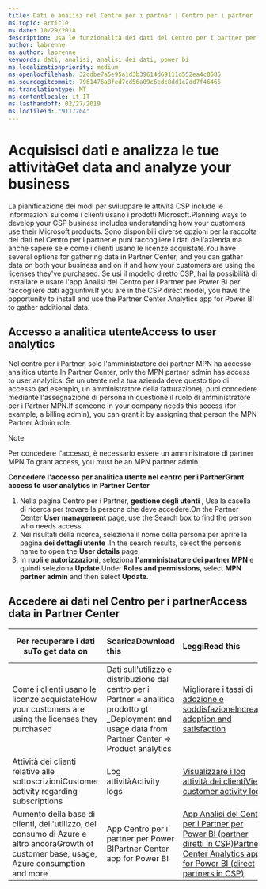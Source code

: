 ```yaml
---
title: Dati e analisi nel Centro per i partner | Centro per i partner
ms.topic: article
ms.date: 10/29/2018
description: Usa le funzionalità dei dati del Centro per i partner per comprendere meglio le esigenze dei clienti.
author: labrenne
ms.author: labrenne
keywords: dati, analisi, analisi dei dati, power bi
ms.localizationpriority: medium
ms.openlocfilehash: 32cdbe7a5e95a1d3b39614d69111d552ea4c8585
ms.sourcegitcommit: 7961476a8fed7cd56a09c6edc8dd1e2dd7f46465
ms.translationtype: MT
ms.contentlocale: it-IT
ms.lasthandoff: 02/27/2019
ms.locfileid: "9117204"
---
```

# <a name="get-data-and-analyze-your-business"></a><span data-ttu-id="eb9dd-104">Acquisisci dati e analizza le tue attività</span><span class="sxs-lookup"><span data-stu-id="eb9dd-104">Get data and analyze your business</span></span> 

<span data-ttu-id="eb9dd-105">La pianificazione dei modi per sviluppare le attività CSP include le informazioni su come i clienti usano i prodotti Microsoft.</span><span class="sxs-lookup"><span data-stu-id="eb9dd-105">Planning ways to develop your CSP business includes understanding how your customers use their Microsoft products.</span></span> <span data-ttu-id="eb9dd-106">Sono disponibili diverse opzioni per la raccolta dei dati nel Centro per i partner e puoi raccogliere i dati dell'azienda ma anche sapere se e come i clienti usano le licenze acquistate.</span><span class="sxs-lookup"><span data-stu-id="eb9dd-106">You have several options for gathering data in Partner Center, and you can gather data on both your business and on if and how your customers are using the licenses they've purchased.</span></span> <span data-ttu-id="eb9dd-107">Se usi il modello diretto CSP, hai la possibilità di installare e usare l'app Analisi del Centro per i Partner per Power BI per raccogliere dati aggiuntivi.</span><span class="sxs-lookup"><span data-stu-id="eb9dd-107">If you are in the CSP direct model, you have the opportunity to install and use the Partner Center Analytics app for Power BI to gather additional data.</span></span>

## <a name="access-to-user-analytics"></a><span data-ttu-id="eb9dd-108">Accesso a analitica utente</span><span class="sxs-lookup"><span data-stu-id="eb9dd-108">Access to user analytics</span></span>

<span data-ttu-id="eb9dd-109">Nel centro per i Partner, solo l'amministratore dei partner MPN ha accesso analitica utente.</span><span class="sxs-lookup"><span data-stu-id="eb9dd-109">In Partner Center, only the MPN partner admin has access to user analytics.</span></span> <span data-ttu-id="eb9dd-110">Se un utente nella tua azienda deve questo tipo di accesso (ad esempio, un amministratore della fatturazione), puoi concedere mediante l'assegnazione di persona in questione il ruolo di amministratore per i Partner MPN.</span><span class="sxs-lookup"><span data-stu-id="eb9dd-110">If someone in your company needs this access (for example, a billing admin), you can grant it by assigning that person the MPN Partner Admin role.</span></span>

>[!NOTE] 
><span data-ttu-id="eb9dd-111">Per concedere l'accesso, è necessario essere un amministratore di partner MPN.</span><span class="sxs-lookup"><span data-stu-id="eb9dd-111">To grant access, you must be an MPN partner admin.</span></span>

**<span data-ttu-id="eb9dd-112">Concedere l'accesso per analitica utente nel centro per i Partner</span><span class="sxs-lookup"><span data-stu-id="eb9dd-112">Grant access to user analytics in Partner Center</span></span>** 

1.  <span data-ttu-id="eb9dd-113">Nella pagina Centro per i Partner, **gestione degli utenti** , Usa la casella di ricerca per trovare la persona che deve accedere.</span><span class="sxs-lookup"><span data-stu-id="eb9dd-113">On the Partner Center **User management** page, use the Search box to find the person who needs access.</span></span>
2.  <span data-ttu-id="eb9dd-114">Nei risultati della ricerca, seleziona il nome della persona per aprire la pagina **dei dettagli utente** .</span><span class="sxs-lookup"><span data-stu-id="eb9dd-114">In the search results, select the person’s name to open the **User details** page.</span></span>
3.  <span data-ttu-id="eb9dd-115">In **ruoli e autorizzazioni**, seleziona **l'amministratore dei partner MPN** e quindi seleziona **Update**.</span><span class="sxs-lookup"><span data-stu-id="eb9dd-115">Under **Roles and permissions**, select **MPN partner admin** and then select **Update**.</span></span>

 
## <a name="access-data-in-partner-center"></a><span data-ttu-id="eb9dd-116">Accedere ai dati nel Centro per i partner</span><span class="sxs-lookup"><span data-stu-id="eb9dd-116">Access data in Partner Center</span></span>

|**<span data-ttu-id="eb9dd-117">Per recuperare i dati su</span><span class="sxs-lookup"><span data-stu-id="eb9dd-117">To get data on</span></span>**   |**<span data-ttu-id="eb9dd-118">Scarica</span><span class="sxs-lookup"><span data-stu-id="eb9dd-118">Download this</span></span>**   |**<span data-ttu-id="eb9dd-119">Leggi</span><span class="sxs-lookup"><span data-stu-id="eb9dd-119">Read this</span></span>**   | **<span data-ttu-id="eb9dd-120">Ambito di applicazione</span><span class="sxs-lookup"><span data-stu-id="eb9dd-120">Applies to</span></span>**    |
|---------------------|:-----------------------|:---------------|:--------------|
|<span data-ttu-id="eb9dd-121">Come i clienti usano le licenze acquistate</span><span class="sxs-lookup"><span data-stu-id="eb9dd-121">How your customers are using the licenses they purchased</span></span>   |<span data-ttu-id="eb9dd-122">Dati sull'utilizzo e distribuzione dal centro per i Partner = analitica prodotto gt _</span><span class="sxs-lookup"><span data-stu-id="eb9dd-122">Deployment and usage data from Partner Center => Product analytics</span></span>   |[<span data-ttu-id="eb9dd-123">Migliorare i tassi di adozione e soddisfazione</span><span class="sxs-lookup"><span data-stu-id="eb9dd-123">Increase adoption and satisfaction</span></span>](increasing-adoption-and-satisfaction.md)|<span data-ttu-id="eb9dd-124">Partner CSP</span><span class="sxs-lookup"><span data-stu-id="eb9dd-124">CSP partners</span></span>|
|<span data-ttu-id="eb9dd-125">Attività dei clienti relative alle sottoscrizioni</span><span class="sxs-lookup"><span data-stu-id="eb9dd-125">Customer activity regarding subscriptions</span></span>   |<span data-ttu-id="eb9dd-126">Log attività</span><span class="sxs-lookup"><span data-stu-id="eb9dd-126">Activity logs</span></span>   |[<span data-ttu-id="eb9dd-127">Visualizzare i log attività dei clienti</span><span class="sxs-lookup"><span data-stu-id="eb9dd-127">View customer activity logs</span></span>](activity-logs.md)|<span data-ttu-id="eb9dd-128">Partner CSP</span><span class="sxs-lookup"><span data-stu-id="eb9dd-128">CSP partners</span></span>   |
|<span data-ttu-id="eb9dd-129">Aumento della base di clienti, dell'utilizzo, del consumo di Azure e altro ancora</span><span class="sxs-lookup"><span data-stu-id="eb9dd-129">Growth of customer base, usage, Azure consumption and more</span></span>   |<span data-ttu-id="eb9dd-130">App Centro per i partner per Power BI</span><span class="sxs-lookup"><span data-stu-id="eb9dd-130">Partner Center app for Power BI</span></span>   |[<span data-ttu-id="eb9dd-131">App Analisi del Centro per i Partner per Power BI (partner diretti in CSP)</span><span class="sxs-lookup"><span data-stu-id="eb9dd-131">Partner Center Analytics app for Power BI (direct partners in CSP)</span></span>](power-bi-app-for-direct-partners.md)|<span data-ttu-id="eb9dd-132">Partner diretti in CSP</span><span class="sxs-lookup"><span data-stu-id="eb9dd-132">CSP direct partners</span></span>|






